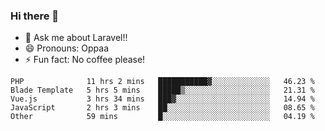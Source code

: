 ### Hi there 👋

<!--
**reubenwedson/reubenwedson** is a ✨ _special_ ✨ repository because its `README.md` (this file) appears on your GitHub profile.
Here are some ideas to get you started:
- 📫 How to reach me: 
- 🔭 I’m currently working on awesome talent app
- 🌱 I’m currently learning extreme Vue js technical stuffs
- 👯 I’m looking to collaborate on start ups challenges
- 🤔 I’m looking for help with time
-->
- 💬 Ask me about Laravel!!
- 😄 Pronouns: Oppaa
- ⚡ Fun fact: No coffee please!

<!--START_SECTION:waka-->
```text
PHP              11 hrs 2 mins   ███████████▓░░░░░░░░░░░░░   46.23 % 
Blade Template   5 hrs 5 mins    █████▒░░░░░░░░░░░░░░░░░░░   21.31 % 
Vue.js           3 hrs 34 mins   ███▓░░░░░░░░░░░░░░░░░░░░░   14.94 % 
JavaScript       2 hrs 3 mins    ██░░░░░░░░░░░░░░░░░░░░░░░   08.65 % 
Other            59 mins         █░░░░░░░░░░░░░░░░░░░░░░░░   04.19 % 
```
<!--END_SECTION:waka-->
